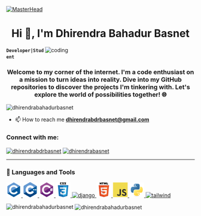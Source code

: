 [![MasterHead ](https://qrangers.com/wp-content/uploads/2021/09/Banner-Introduction-to-3D-Animation.png.webp)](https://dhirendrabahadurbasnet.io)
<h1 align="center">Hi 👋, I'm Dhirendra Bahadur Basnet</h1>
<img align="right" alt="coding" width="400" margin-left="30px" src="https://media.tenor.com/pMYQAlYxa80AAAAC/coding.gif">

**`Developer|Student`**
<h3 align="center">Welcome to my corner of the internet. I'm a code enthusiast on a mission to turn ideas into reality. Dive into my GitHub repositories to discover the projects I'm tinkering with. Let's explore the world of possibilities together! 🌐</h3>


<img src="https://komarev.com/ghpvc/?username=dhirendrabahadurbasnet&label=Profile%20views&color=blue&style=for-the-badge" alt="dhirendrabahadurbasnet" />


- 📫 How to reach me **dhirendrabdrbasnet@gmail.com**

<h3 align="left">Connect with me:</h3>
<p align="left">
<a href="https://np.linkedin.com/in/dhirendra-bdr-basnet-3947812a8" target="blank"><img align="center" src="https://raw.githubusercontent.com/rahuldkjain/github-profile-readme-generator/master/src/images/icons/Social/linked-in-alt.svg" alt="dhirendrabdrbasnet" height="30" width="40" /></a>
<a href="https://instagram.com/dhirendrabasnet" target="blank"><img align="center" src="https://raw.githubusercontent.com/rahuldkjain/github-profile-readme-generator/master/src/images/icons/Social/instagram.svg" alt="dhirendrabasnet" height="30" width="40" /></a>
</p>

---

### 🧰 Languages and Tools
<p align="left"> <a href="https://www.cprogramming.com/" target="_blank" rel="noreferrer"> <img src="https://raw.githubusercontent.com/devicons/devicon/master/icons/c/c-original.svg" alt="c" width="40" height="40"/> </a> <a href="https://www.w3schools.com/cpp/" target="_blank" rel="noreferrer"> <img src="https://raw.githubusercontent.com/devicons/devicon/master/icons/cplusplus/cplusplus-original.svg" alt="cplusplus" width="40" height="40"/> </a> <a href="https://www.w3schools.com/cs/" target="_blank" rel="noreferrer"> <img src="https://raw.githubusercontent.com/devicons/devicon/master/icons/csharp/csharp-original.svg" alt="csharp" width="40" height="40"/> </a> <a href="https://www.w3schools.com/css/" target="_blank" rel="noreferrer"> <img src="https://raw.githubusercontent.com/devicons/devicon/master/icons/css3/css3-original-wordmark.svg" alt="css3" width="40" height="40"/> </a> <a href="https://www.djangoproject.com/" target="_blank" rel="noreferrer"> <img src="https://cdn.worldvectorlogo.com/logos/django.svg" alt="django" width="40" height="40"/> </a> <a href="https://www.w3.org/html/" target="_blank" rel="noreferrer"> <img src="https://raw.githubusercontent.com/devicons/devicon/master/icons/html5/html5-original-wordmark.svg" alt="html5" width="40" height="40"/> </a>  <a href="https://developer.mozilla.org/en-US/docs/Web/JavaScript" target="_blank" rel="noreferrer"> <img src="https://raw.githubusercontent.com/devicons/devicon/master/icons/javascript/javascript-original.svg" alt="javascript" width="40" height="40"/> </a>  <a href="https://www.python.org" target="_blank" rel="noreferrer"> <img src="https://raw.githubusercontent.com/devicons/devicon/master/icons/python/python-original.svg" alt="python" width="40" height="40"/> </a>  <a href="https://tailwindcss.com/" target="_blank" rel="noreferrer"> <img src="https://www.vectorlogo.zone/logos/tailwindcss/tailwindcss-icon.svg" alt="tailwind" width="40" height="40"/> </a> </p>

<p><img align="left" src="https://github-readme-stats.vercel.app/api/top-langs?username=dhirendrabahadurbasnet&show_icons=true&locale=en&layout=compact" alt="dhirendrabahadurbasnet" /></p>

<p>&nbsp;<img align="center" src="https://github-readme-stats.vercel.app/api?username=dhirendrabahadurbasnet&show_icons=true&locale=en" alt="dhirendrabahadurbasnet" /></p>
